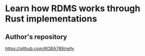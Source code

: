# Learn how RDMS works through Rust implementations

## Author's repository
https://github.com/KOBA789/relly
